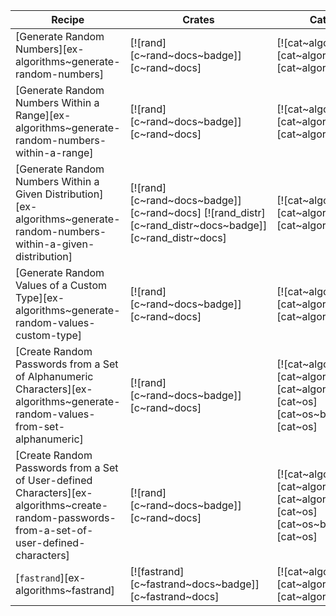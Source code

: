 | Recipe | Crates | Categories |
|--------|--------|------------|
| [Generate Random Numbers][ex-algorithms~generate-random-numbers] | [![rand][c~rand~docs~badge]][c~rand~docs] | [![cat~algorithms][cat~algorithms~badge]][cat~algorithms] |
| [Generate Random Numbers Within a Range][ex-algorithms~generate-random-numbers-within-a-range] | [![rand][c~rand~docs~badge]][c~rand~docs] | [![cat~algorithms][cat~algorithms~badge]][cat~algorithms] |
| [Generate Random Numbers Within a Given Distribution][ex-algorithms~generate-random-numbers-within-a-given-distribution] | [![rand][c~rand~docs~badge]][c~rand~docs] [![rand_distr][c~rand_distr~docs~badge]][c~rand_distr~docs] | [![cat~algorithms][cat~algorithms~badge]][cat~algorithms] |
| [Generate Random Values of a Custom Type][ex-algorithms~generate-random-values-custom-type] | [![rand][c~rand~docs~badge]][c~rand~docs] | [![cat~algorithms][cat~algorithms~badge]][cat~algorithms] |
| [Create Random Passwords from a Set of Alphanumeric Characters][ex-algorithms~generate-random-values-from-set-alphanumeric] | [![rand][c~rand~docs~badge]][c~rand~docs] | [![cat~algorithms][cat~algorithms~badge]][cat~algorithms] [![cat~os][cat~os~badge]][cat~os] |
| [Create Random Passwords from a Set of User-defined Characters][ex-algorithms~create-random-passwords-from-a-set-of-user-defined-characters] | [![rand][c~rand~docs~badge]][c~rand~docs] | [![cat~algorithms][cat~algorithms~badge]][cat~algorithms] [![cat~os][cat~os~badge]][cat~os] |
| [`fastrand`][ex-algorithms~fastrand] | [![fastrand][c~fastrand~docs~badge]][c~fastrand~docs] | [![cat~algorithms][cat~algorithms~badge]][cat~algorithms] |
